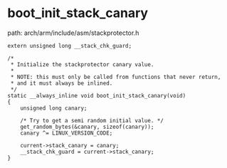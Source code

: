 boot_init_stack_canary
========================================

path: arch/arm/include/asm/stackprotector.h
```
extern unsigned long __stack_chk_guard;

/*
 * Initialize the stackprotector canary value.
 *
 * NOTE: this must only be called from functions that never return,
 * and it must always be inlined.
 */
static __always_inline void boot_init_stack_canary(void)
{
    unsigned long canary;

    /* Try to get a semi random initial value. */
    get_random_bytes(&canary, sizeof(canary));
    canary ^= LINUX_VERSION_CODE;

    current->stack_canary = canary;
    __stack_chk_guard = current->stack_canary;
}
```
